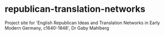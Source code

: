 # republican-translation-networks
Project site for 'English Republican Ideas and Translation Networks in Early Modern Germany, c1640-1848', Dr Gaby Mahlberg
